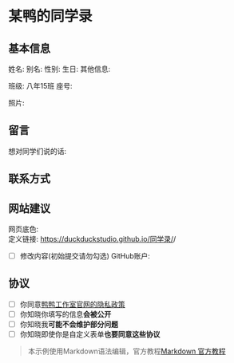 # 某鸭的同学录
<!--
编写说明：
什么是注释：像我这样由&lt;!--开始，由--&gt;结束的内容就是注释。(< = &lt; | > = &gt;)
需要保留注释吗：随便，你直接用内容覆盖掉也行。
可以删除条目吗：不可以。但你可以不填写部分条目。
填写完后该怎么样：请发给我，或者邮箱Yzcbs123@163.com，或者直接在GitHub上提交拉取请求。
必须同意所有协议吗：是的。
可以在哪里看到最终效果：条目##网站建议/定义链接的链接，可能要过会才会部署。
觉得这个表单太烂了，想自己写一个表单或直接写一个页面：可以的，这个表单仅作示例。
该用什么编辑这个文件：只要能编辑文本文件的都行，建议使用支持Markdown的编辑器(例如Visual Studio Code等)，官方教程见表末。
-->
## 基本信息
姓名:<!--替换为你的姓名-->  别名:<!--替换为你的别名，例如“13哥”-->  性别:<!--替换为你的性别-->  生日:<!--可选-->
其他信息:
<!--其他信息(如有，像座右铭、爱好等)，可以多行，也可不填-->
<!--也可以附带一些图片，例如你的手写签名等-->

班级: 八年15班  座号:<!--可选-->

照片: <!--建议有，可以私发或填入图片链接，格式为 ![图片描述](https://图片链接) -->
<!--Markdown支持部分HTML代码，故你可以用如下方式控制图片大小:-->  
<!-- <img src="https://图片链接.png" alt="图片描述" width="75%" height="75%"> -->
<!--MDN文档: https://developer.mozilla.org/zh-CN/docs/Web/HTML/Element/img -->

## 留言
想对同学们说的话:  
<!--可填多行-->  

## 联系方式
<!--可填QQ、微信等，亦可填写个人网站-->  
<!--填写类似QQ等的，请填写具体的QQ号-->  
<!--也可不填-->

## 网站建议
网页底色:<!--默认为#f5f5dc(米色)-->  
定义链接: https://duckduckstudio.github.io/同学录/<!--在这里自定义，通过/来添加更多目录，默认为姓名-->/<!--以/结尾-->  
- [ ] 修改内容(初始提交请勿勾选)
GitHub账户: <!--如果有的话可以填下，用于在提交中添加贡献者，没有就不填-->  

## 协议
- [ ] 你同意[鸭鸭工作室官网的隐私政策](https://duckduckstudio.github.io/yazicbs.github.io/privacy.html)
- [ ] 你知晓你填写的信息**会被公开**
- [ ] 你知晓我**可能不会维护部分问题**
- [ ] 你知晓即使你是自定义表单**也要同意这些协议**

> 本示例使用Markdown语法编辑，官方教程[Markdown 官方教程](https://markdown.com.cn/)
